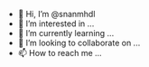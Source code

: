 - 👋 Hi, I’m @snanmhdl
- 👀 I’m interested in ...
- 🌱 I’m currently learning ...
- 💞️ I’m looking to collaborate on ...
- 📫 How to reach me ...

<!---
snanmhdl/snanmhdl is a ✨ special ✨ repository because its `README.md` (this file) appears on your GitHub profile.
You can click the Preview link to take a look at your changes.
--->
